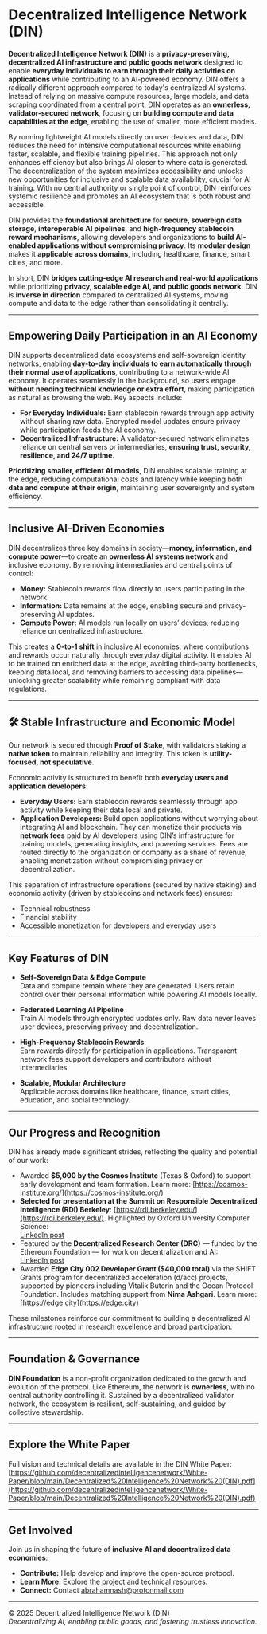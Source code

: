 # Decentralized Intelligence Network (DIN)

**Decentralized Intelligence Network (DIN)** is a **privacy-preserving, decentralized AI infrastructure and public goods network** designed to enable **everyday individuals to earn through their daily activities on applications** while contributing to an AI-powered economy. DIN offers a radically different approach compared to today's centralized AI systems. Instead of relying on massive compute resources, large models, and data scraping coordinated from a central point, DIN operates as an **ownerless, validator-secured network**, focusing on **building compute and data capabilities at the edge**, enabling the use of smaller, more efficient models.

By running lightweight AI models directly on user devices and data, DIN reduces the need for intensive computational resources while enabling faster, scalable, and flexible training pipelines. This approach not only enhances efficiency but also brings AI closer to where data is generated. The decentralization of the system maximizes accessibility and unlocks new opportunities for inclusive and scalable data availability, crucial for AI training. With no central authority or single point of control, DIN reinforces systemic resilience and promotes an AI ecosystem that is both robust and accessible.

DIN provides the **foundational architecture** for **secure, sovereign data storage**, **interoperable AI pipelines**, and **high-frequency stablecoin reward mechanisms**, allowing developers and organizations to **build AI-enabled applications without compromising privacy**. Its **modular design** makes it **applicable across domains**, including healthcare, finance, smart cities, and more.

In short, DIN **bridges cutting-edge AI research and real-world applications** while prioritizing **privacy, scalable edge AI, and public goods network**. DIN is **inverse in direction** compared to centralized AI systems, moving compute and data to the edge rather than consolidating it centrally.

---

## Empowering Daily Participation in an AI Economy

DIN supports decentralized data ecosystems and self-sovereign identity networks, enabling **day-to-day individuals to earn automatically through their normal use of applications**, contributing to a network-wide AI economy. It operates seamlessly in the background, so users engage **without needing technical knowledge or extra effort**, making participation as natural as browsing the web. Key aspects include:

- **For Everyday Individuals:** Earn stablecoin rewards through app activity without sharing raw data. Encrypted model updates ensure privacy while participation feeds the AI economy.
- **Decentralized Infrastructure:** A validator-secured network eliminates reliance on central servers or intermediaries, **ensuring trust, security, resilience, and 24/7 uptime**.

**Prioritizing smaller, efficient AI models**, DIN enables scalable training at the edge, reducing computational costs and latency while keeping both **data and compute at their origin**, maintaining user sovereignty and system efficiency.

---

## Inclusive AI-Driven Economies

DIN decentralizes three key domains in society—**money, information, and compute power**—to create an **ownerless AI systems network** and inclusive economy. By removing intermediaries and central points of control:

- **Money:** Stablecoin rewards flow directly to users participating in the network.  
- **Information:** Data remains at the edge, enabling secure and privacy-preserving AI updates.  
- **Compute Power:** AI models run locally on users’ devices, reducing reliance on centralized infrastructure.

This creates a **0-to-1 shift** in inclusive AI economies, where contributions and rewards occur naturally through everyday digital activity. It enables AI to be trained on enriched data at the edge, avoiding third-party bottlenecks, keeping data local, and removing barriers to accessing data pipelines—unlocking greater scalability while remaining compliant with data regulations.

---

## 🛠️ Stable Infrastructure and Economic Model

Our network is secured through **Proof of Stake**, with validators staking a **native token** to maintain reliability and integrity. This token is **utility-focused, not speculative**.

Economic activity is structured to benefit both **everyday users and application developers**:

- **Everyday Users:** Earn stablecoin rewards seamlessly through app activity while keeping their data local and private.  
- **Application Developers:** Build open applications without worrying about integrating AI and blockchain. They can monetize their products via **network fees** paid by AI developers using DIN’s infrastructure for training models, generating insights, and powering services. Fees are routed directly to the organization or company as a share of revenue, enabling monetization without compromising privacy or decentralization.

This separation of infrastructure operations (secured by native staking) and economic activity (driven by stablecoins and network fees) ensures:

- Technical robustness  
- Financial stability  
- Accessible monetization for developers and everyday users

---

## Key Features of DIN

- **Self-Sovereign Data & Edge Compute**  
  Data and compute remain where they are generated. Users retain control over their personal information while powering AI models locally.

- **Federated Learning AI Pipeline**  
  Train AI models through encrypted updates only. Raw data never leaves user devices, preserving privacy and decentralization.

- **High-Frequency Stablecoin Rewards**  
  Earn rewards directly for participation in applications. Transparent network fees support developers and contributors without intermediaries.

- **Scalable, Modular Architecture**  
  Applicable across domains like healthcare, finance, smart cities, education, and social technology.

---

## Our Progress and Recognition

DIN has already made significant strides, reflecting the quality and potential of our work:

- Awarded **$5,000 by the Cosmos Institute** (Texas & Oxford) to support early development and team formation. Learn more: [https://cosmos-institute.org/](https://cosmos-institute.org/)
- **Selected for presentation at the Summit on Responsible Decentralized Intelligence (RDI) Berkeley**: [https://rdi.berkeley.edu/](https://rdi.berkeley.edu/). Highlighted by Oxford University Computer Science:  
  [LinkedIn post](https://www.linkedin.com/posts/compscioxford_compscioxford-oxfordai-activity-7229806029096538113-Xxu8/?utm_source=share&utm_medium=member_desktop&rcm=ACoAAEJITk4BLNlO2TV6q0bjB1f0Dyh9GBoPtPg)
- Featured by the **Decentralized Research Center (DRC)** — funded by the Ethereum Foundation — for work on decentralization and AI:  
  [LinkedIn post](https://www.linkedin.com/posts/thedrcenter_techquitable-activity-7296138354109173760-II_B/?utm_source=share&utm_medium=member_desktop&rcm=ACoAAEJITk4BLNlO2TV6q0bjB1f0Dyh9GBoPtPg)
- Awarded **Edge City 002 Developer Grant ($40,000 total)** via the SHIFT Grants program for decentralized acceleration (d/acc) projects, supported by pioneers including Vitalik Buterin and the Ocean Protocol Foundation. Includes matching support from **Nima Ashgari**. Learn more: [https://edge.city](https://edge.city)

These milestones reinforce our commitment to building a decentralized AI infrastructure rooted in research excellence and broad participation.

---

## Foundation & Governance

**DIN Foundation** is a non-profit organization dedicated to the growth and evolution of the protocol. Like Ethereum, the network is **ownerless**, with no central authority controlling it. Sustained by a decentralized validator network, the ecosystem is resilient, self-sustaining, and guided by collective stewardship.

---

## Explore the White Paper

Full vision and technical details are available in the DIN White Paper:  
[https://github.com/decentralizedintelligencenetwork/White-Paper/blob/main/Decentralized%20Intelligence%20Network%20(DIN).pdf](https://github.com/decentralizedintelligencenetwork/White-Paper/blob/main/Decentralized%20Intelligence%20Network%20(DIN).pdf)

---

## Get Involved

Join us in shaping the future of **inclusive AI and decentralized data economies**:

- **Contribute:** Help develop and improve the open-source protocol.
- **Learn More:** Explore the project and technical resources.
- **Connect:** Contact [abrahamnash@protonmail.com](mailto:abrahamnash@protonmail.com)

---

© 2025 Decentralized Intelligence Network (DIN)  
*Decentralizing AI, enabling public goods, and fostering trustless innovation.*
